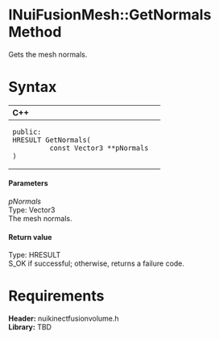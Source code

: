 INuiFusionMesh::GetNormals Method  
=================================  

Gets the mesh normals. <span id="syntaxSection"></span>

Syntax  
======  

<table>
<colgroup>
<col width="100%" />
</colgroup>
<thead>
<tr class="header">
<th align="left">C++</th>
</tr>
</thead>
<tbody>
<tr class="odd">
<td align="left"><pre><code>public:  
HRESULT GetNormals(  
         const Vector3 **pNormals  
)</code></pre></td>
</tr>
</tbody>
</table>

<span id="ID4EG"></span>
#### Parameters  

*pNormals*    
Type: Vector3  
The mesh normals.  

<span id="ID4EP"></span>
#### Return value  

Type: HRESULT  
S\_OK if successful; otherwise, returns a failure code.  

<span id="requirements"></span>

Requirements  
============  

**Header:** nuikinectfusionvolume.h  
**Library:** TBD  



<!--Please do not edit the data in the comment block below.-->
<!--
TOCTitle : GetNormals Method
RLTitle : INuiFusionMesh::GetNormals Method
KeywordK : GetNormals method
KeywordK : INuiFusionMesh::GetNormals method
KeywordF : INuiFusionMesh::GetNormals
KeywordF : GetNormals
KeywordF : Microsoft.Kinect.nuikinectfusionvolume.INuiFusionMesh.GetNormals(Vector3)
KeywordA : M:Microsoft.Kinect.nuikinectfusionvolume.INuiFusionMesh.GetNormals(Vector3)
AssetID : M:Microsoft.Kinect.nuikinectfusionvolume.INuiFusionMesh.GetNormals(Vector3)
Locale : en-us
CommunityContent : 1
APIType : Managed
APILocation : 
APIName : Microsoft.Kinect.nuikinectfusionvolume.INuiFusionMesh::GetNormals
TargetOS : Windows
TopicType : kbSyntax
DevLang : C++
DocSet : K4Wv2
ProjType : K4Wv2Proj
Technology : Kinect for Windows
Product : Kinect for Windows SDK v2
productversion : 20
-->
